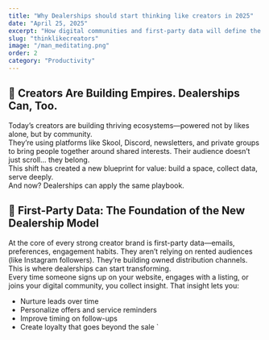 ```yaml
---
title: "Why Dealerships should start thinking like creators in 2025"
date: "April 25, 2025"
excerpt: "How digital communities and first-party data will define the next generation of automotive brands..."
slug: "thinklikecreators"
image: "/man_meditating.png"
order: 2
category: "Productivity"
---
```



## 🚀 Creators Are Building Empires. Dealerships Can, Too.

Today’s creators are building thriving ecosystems—powered not by likes alone, but by community.  
They’re using platforms like Skool, Discord, newsletters, and private groups to bring people together around shared interests. Their audience doesn’t just scroll… they belong.  
This shift has created a new blueprint for value: build a space, collect data, serve deeply.  
And now? Dealerships can apply the same playbook.



## 🔐 First-Party Data: The Foundation of the New Dealership Model

At the core of every strong creator brand is first-party data—emails, preferences, engagement habits. They aren’t relying on rented audiences (like Instagram followers). They’re building owned distribution channels.  
This is where dealerships can start transforming.  
Every time someone signs up on your website, engages with a listing, or joins your digital community, you collect insight. That insight lets you:

- Nurture leads over time
- Personalize offers and service reminders
- Improve timing on follow-ups
- Create loyalty that goes beyond the sale
`

